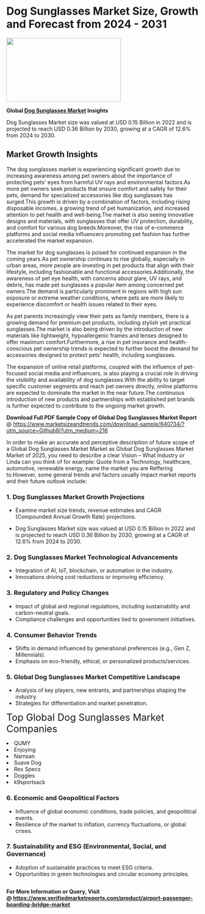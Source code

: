 <H1>Dog Sunglasses Market Size, Growth and Forecast from 2024 - 2031</H1><img class="aligncenter size-medium wp-image-584254" src="https://thirdeyenews.in/wp-content/uploads/2024/09/Global-Market-Research-300x168.jpeg" alt="" width="300" height="168" /><p><strong>Global&nbsp;<a href="https://www.marketsizeandtrends.com/download-sample/640734/?utm_source=Github8j?utm_medium=216">Dog Sunglasses Market</a> Insights</strong></p><p>Dog Sunglasses Market size was valued at USD 0.15 Billion in 2022 and is projected to reach USD 0.36 Billion by 2030, growing at a CAGR of 12.6% from 2024 to 2030.</p><p><h2>Market Growth Insights</h2> <p>The dog sunglasses market is experiencing significant growth due to increasing awareness among pet owners about the importance of protecting pets' eyes from harmful UV rays and environmental factors.As more pet owners seek products that ensure comfort and safety for their pets, demand for specialized accessories like dog sunglasses has surged.This growth is driven by a combination of factors, including rising disposable incomes, a growing trend of pet humanization, and increased attention to pet health and well-being.The market is also seeing innovative designs and materials, with sunglasses that offer UV protection, durability, and comfort for various dog breeds.Moreover, the rise of e-commerce platforms and social media influencers promoting pet fashion has further accelerated the market expansion.</p> <p>The market for dog sunglasses is poised for continued expansion in the coming years.As pet ownership continues to rise globally, especially in urban areas, more people are investing in pet products that align with their lifestyle, including fashionable and functional accessories.Additionally, the awareness of pet eye health, with concerns about glare, UV rays, and debris, has made pet sunglasses a popular item among concerned pet owners.The demand is particularly prominent in regions with high sun exposure or extreme weather conditions, where pets are more likely to experience discomfort or health issues related to their eyes.</p> <p>As pet parents increasingly view their pets as family members, there is a growing demand for premium pet products, including stylish yet practical sunglasses.The market is also being driven by the introduction of new materials like lightweight, hypoallergenic frames and lenses designed to offer maximum comfort.Furthermore, a rise in pet insurance and health-conscious pet ownership trends is expected to further boost the demand for accessories designed to protect pets' health, including sunglasses.</p> <p>The expansion of online retail platforms, coupled with the influence of pet-focused social media and influencers, is also playing a crucial role in driving the visibility and availability of dog sunglasses.With the ability to target specific customer segments and reach pet owners directly, online platforms are expected to dominate the market in the near future.The continuous introduction of new products and partnerships with established pet brands is further expected to contribute to the ongoing market growth.</p> <p><span class=""><strong>Download Full PDF Sample Copy of Global Dog Sunglasses Market Report</strong> @ <a href="https://www.marketsizeandtrends.com/download-sample/640734/?utm_source=Github8j?utm_medium=216" target="_blank">https://www.marketsizeandtrends.com/download-sample/640734/?utm_source=Github8j?utm_medium=216</a></span></p><p>In order to make an accurate and perceptive description of future scope of a Global&nbsp;Dog Sunglasses Market Market as Global&nbsp;Dog Sunglasses Market Market of 2025, you need to describe a clear Vision &ndash; What Industry or Linda can you think of for example: Quote from a Technology, healthcare, automotive, renewable energy, name the market you are Reffering to.However, some general trends and factors usually impact market reports and their future outlook include:</p><h3>1.&nbsp;<strong>Dog Sunglasses Market Growth Projections</strong></h3><ul><li>Examine market size trends, revenue estimates and CAGR (Compounded Annual Growth Rate) projections.</li><li><p>Dog Sunglasses Market size was valued at USD 0.15 Billion in 2022 and is projected to reach USD 0.36 Billion by 2030, growing at a CAGR of 12.6% from 2024 to 2030.</p></li></ul><h3>2.&nbsp;<strong>Dog Sunglasses Market Technological Advancements</strong></h3><ul><li>Integration of AI, IoT, blockchain, or automation in the industry.</li><li>Innovations driving cost reductions or improving efficiency.</li></ul><h3>3.&nbsp;<strong>Regulatory and Policy Changes</strong></h3><ul><li>Impact of global and regional regulations, including sustainability and carbon-neutral goals.</li><li>Compliance challenges and opportunities tied to government initiatives.</li></ul><h3>4.&nbsp;<strong>Consumer Behavior Trends</strong></h3><ul><li>Shifts in demand influenced by generational preferences (e.g., Gen Z, Millennials).</li><li>Emphasis on eco-friendly, ethical, or personalized products/services.</li></ul><h3>5.&nbsp;<strong>Global Dog Sunglasses Market Competitive Landscape</strong></h3><ul><li>Analysis of key players, new entrants, and partnerships shaping the industry.</li><li>Strategies for differentiation and market penetration.</li></ul><p data-pm-slice="1 1 []"><span style="color: inherit; font-family: inherit; font-size: 25px;">Top Global Dog Sunglasses Market Companies</span></p><div class="" data-test-id=""><p><li>QUMY</li><li> Enjoying</li><li> Namsan</li><li> Suave Dog</li><li> Rex Specs</li><li> Doggles</li><li> k9sportsack</li></p></div><h3>6.&nbsp;<strong>Economic and Geopolitical Factors</strong></h3><ul><li>Influence of global economic conditions, trade policies, and geopolitical events.</li><li>Resilience of the market to inflation, currency fluctuations, or global crises.</li></ul><h3>7.&nbsp;<strong>Sustainability and ESG (Environmental, Social, and Governance)</strong></h3><ul><li>Adoption of sustainable practices to meet ESG criteria.</li><li>Opportunities in green technologies and circular economy principles.</li></ul><h2><strong style="font-size: 14px;">For More Information or Query, Visit @&nbsp;</strong><a style="background-color: #ffffff; font-size: 14px;" href="https://www.marketsizeandtrends.com/report/dog-sunglasses-market/" target="_blank">https://www.verifiedmarketreports.com/product/airport-passenger-boarding-bridge-market</a></h2>